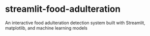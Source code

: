 # streamlit-food-adulteration
An interactive food adulteration detection system built with Streamlit, matplotlib, and machine learning models
